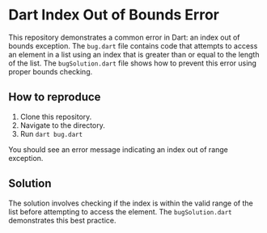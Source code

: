 # Dart Index Out of Bounds Error

This repository demonstrates a common error in Dart: an index out of bounds exception.  The `bug.dart` file contains code that attempts to access an element in a list using an index that is greater than or equal to the length of the list.  The `bugSolution.dart` file shows how to prevent this error using proper bounds checking.

## How to reproduce

1. Clone this repository.
2. Navigate to the directory.
3. Run `dart bug.dart`

You should see an error message indicating an index out of range exception.

## Solution

The solution involves checking if the index is within the valid range of the list before attempting to access the element. The `bugSolution.dart` demonstrates this best practice.